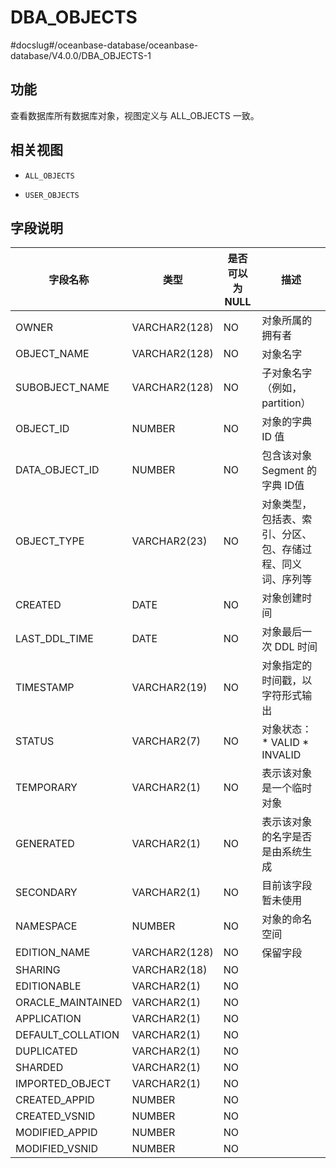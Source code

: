 DBA_OBJECTS 
================================
#docslug#/oceanbase-database/oceanbase-database/V4.0.0/DBA_OBJECTS-1


功能 
-----------

查看数据库所有数据库对象，视图定义与 ALL_OBJECTS 一致。

相关视图 
-------------

* `ALL_OBJECTS`

  

* `USER_OBJECTS`

  




字段说明 
-------------



|       字段名称        |      类型       | 是否可以为 NULL |                                                               描述                                                                |
|-------------------|---------------|------------|---------------------------------------------------------------------------------------------------------------------------------|
| OWNER             | VARCHAR2(128) | NO         | 对象所属的拥有者                                                                                                                        |
| OBJECT_NAME       | VARCHAR2(128) | NO         | 对象名字                                                                                                                            |
| SUBOBJECT_NAME    | VARCHAR2(128) | NO         | 子对象名字（例如，partition）                                                                                                             |
| OBJECT_ID         | NUMBER        | NO         | 对象的字典 ID 值                                                                                                                      |
| DATA_OBJECT_ID    | NUMBER        | NO         | 包含该对象 Segment 的字典 ID值                                                                                                           |
| OBJECT_TYPE       | VARCHAR2(23)  | NO         | 对象类型，包括表、索引、分区、包、存储过程、同义词、序列等                                                                                                   |
| CREATED           | DATE          | NO         | 对象创建时间                                                                                                                          |
| LAST_DDL_TIME     | DATE          | NO         | 对象最后一次 DDL 时间                                                                                                                   |
| TIMESTAMP         | VARCHAR2(19)  | NO         | 对象指定的时间戳，以字符形式输出                                                                                                                |
| STATUS            | VARCHAR2(7)   | NO         | 对象状态： * VALID   * INVALID    |
| TEMPORARY         | VARCHAR2(1)   | NO         | 表示该对象是一个临时对象                                                                                                                    |
| GENERATED         | VARCHAR2(1)   | NO         | 表示该对象的名字是否是由系统生成                                                                                                                |
| SECONDARY         | VARCHAR2(1)   | NO         | 目前该字段暂未使用                                                                                                                       |
| NAMESPACE         | NUMBER        | NO         | 对象的命名空间                                                                                                                         |
| EDITION_NAME      | VARCHAR2(128) | NO         | 保留字段                                                                                                                            |
| SHARING           | VARCHAR2(18)  | NO         |                                                                                                                                 |
| EDITIONABLE       | VARCHAR2(1)   | NO         |                                                                                                                                 |
| ORACLE_MAINTAINED | VARCHAR2(1)   | NO         |                                                                                                                                 |
| APPLICATION       | VARCHAR2(1)   | NO         |                                                                                                                                 |
| DEFAULT_COLLATION | VARCHAR2(1)   | NO         |                                                                                                                                 |
| DUPLICATED        | VARCHAR2(1)   | NO         |                                                                                                                                 |
| SHARDED           | VARCHAR2(1)   | NO         |                                                                                                                                 |
| IMPORTED_OBJECT   | VARCHAR2(1)   | NO         |                                                                                                                                 |
| CREATED_APPID     | NUMBER        | NO         |                                                                                                                                 |
| CREATED_VSNID     | NUMBER        | NO         |                                                                                                                                 |
| MODIFIED_APPID    | NUMBER        | NO         |                                                                                                                                 |
| MODIFIED_VSNID    | NUMBER        | NO         |                                                                                                                                 |


